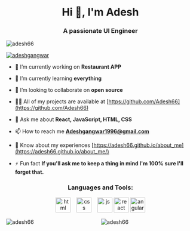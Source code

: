 <h1 align="center">Hi 👋, I'm Adesh</h1>
<h3 align="center">A passionate UI Engineer</h3>

<p align="left"> <img src="https://komarev.com/ghpvc/?username=adesh66&label=Profile%20views&color=0e75b6&style=flat" alt="adesh66" /> </p>

<p align="left"> <a href="https://twitter.com/adeshgangwar" target="blank"><img src="https://img.shields.io/twitter/follow/adeshgangwar?logo=twitter&style=for-the-badge" alt="adeshgangwar" /></a> </p>


- 🔭 I’m currently working on **Restaurant APP**

- 🌱 I’m currently learning **everything**

- 👯 I’m looking to collaborate on **open source**

- 👨‍💻 All of my projects are available at [https://github.com/Adesh66](https://github.com/Adesh66)

- 💬 Ask me about **React, JavaScript, HTML, CSS**

- 📫 How to reach me **Adeshgangwar1996@gmail.com**

- 📄 Know about my experiences [https://adesh66.github.io/about_me](https://adesh66.github.io/about_me/)

- ⚡ Fun fact **If you'll ask me to keep a thing in mind I'm 100% sure I'll forget that.**


<h3 align="center">Languages and Tools:</h3>
<p align="center">
  <img src="https://upload.wikimedia.org/wikipedia/commons/thumb/6/61/HTML5_logo_and_wordmark.svg/2048px-HTML5_logo_and_wordmark.svg.png" alt="html" width="auto" height="40">&nbsp;&nbsp;&nbsp;
  <img src='https://upload.wikimedia.org/wikipedia/commons/thumb/d/d5/CSS3_logo_and_wordmark.svg/1200px-CSS3_logo_and_wordmark.svg.png' alt="css" width="auto" height="40">&nbsp;&nbsp;&nbsp;
  <img src='https://upload.wikimedia.org/wikipedia/commons/6/6a/JavaScript-logo.png' height='40' width='auto' alt="js">
  <img src="https://upload.wikimedia.org/wikipedia/commons/thumb/a/a7/React-icon.svg/1280px-React-icon.svg.png" alt="react" width="auto" height="40"/>
  <img src="https://angular.io/assets/images/logos/angular/angular.svg" alt="angular" width="40" height="40"/>
<p align="center">

<img align="left" src="https://github-readme-stats.vercel.app/api/top-langs?username=adesh66&show_icons=true&locale=en&layout=compact" alt="adesh66" />
<!-- <p>&nbsp;<img align="center" src="https://github-readme-stats.vercel.app/api?username=adesh66&show_icons=true&locale=en" alt="adesh66" /></p> -->
<img align="center" src="https://github-readme-streak-stats.herokuapp.com/?user=adesh66&" alt="adesh66" />
